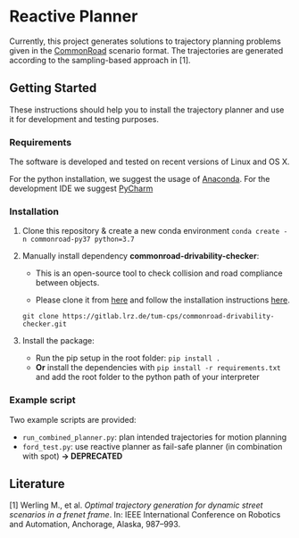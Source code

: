 # Reactive Planner

Currently, this project generates solutions to trajectory planning problems given in the [CommonRoad](https://commonroad.in.tum.de/) scenario format.
The trajectories are generated according to the sampling-based approach in [1]. 

## Getting Started
These instructions should help you to install the trajectory planner and use it for development and testing purposes.

### Requirements
The software is  developed and tested on recent versions of Linux and OS X.

For the python installation, we suggest the usage of [Anaconda](http://www.anaconda.com/download/#download).
For the development IDE we suggest [PyCharm](http://www.jetbrains.com/pycharm/)

### Installation
1. Clone this repository & create a new conda environment `conda create -n commonroad-py37 python=3.7`


2. Manually install dependency **commonroad-drivability-checker**:
    
    * This is an open-source tool to check collision and road compliance between objects. 
  
    * Please clone it from [here](https://gitlab.lrz.de/tum-cps/commonroad-drivability-checker) and follow the installation instructions [here](https://gitlab.lrz.de/tum-cps/commonroad-drivability-checker/-/blob/master/doc/installation.rst).

     `git clone https://gitlab.lrz.de/tum-cps/commonroad-drivability-checker.git`


3. Install the package:
    * Run the pip setup in the root folder: `pip install .`
    * **Or** install the dependencies with `pip install -r requirements.txt` and add the root folder to the python path of your interpreter



### Example script

Two example scripts are provided:

* `run_combined_planner.py`: plan intended trajectories for motion planning
* `ford_test.py`: use reactive planner as fail-safe planner (in combination with spot) **-> DEPRECATED**


## Literature
[1] Werling M., et al. *Optimal trajectory generation for dynamic street scenarios in a frenet frame*. In: IEEE International Conference on Robotics and Automation, Anchorage, Alaska, 987–993.
